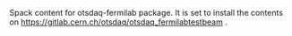 Spack content for otsdaq-fermilab package.
It is set to install the contents on https://gitlab.cern.ch/otsdaq/otsdaq_fermilabtestbeam .
